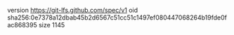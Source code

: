 version https://git-lfs.github.com/spec/v1
oid sha256:0e7378a12dbab45b2d6567c51cc51c1497ef080447068264b19fde0fac868395
size 1145
